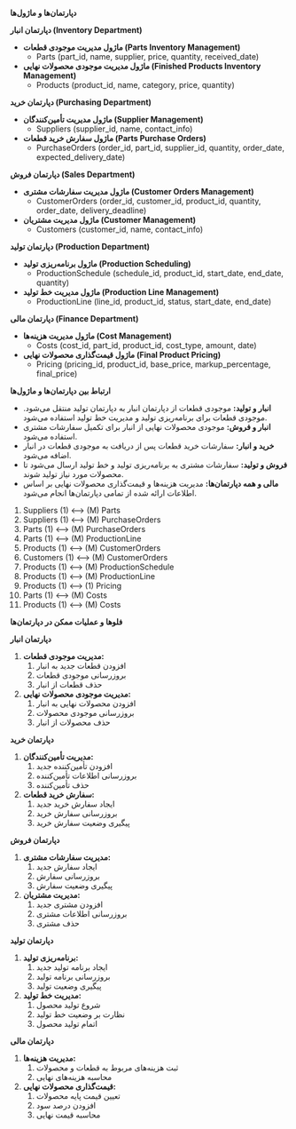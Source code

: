 ﻿**دپارتمان‌ها و ماژول‌ها**

**دپارتمان انبار (Inventory Department)**

- **ماژول مدیریت موجودی قطعات (Parts Inventory Management)**
  - Parts (part\_id, name, supplier, price, quantity, received\_date)
- **ماژول مدیریت موجودی محصولات نهایی (Finished Products Inventory Management)**
  - Products (product\_id, name, category, price, quantity)

**دپارتمان خرید (Purchasing Department)**

- **ماژول مدیریت تأمین‌کنندگان (Supplier Management)**
  - Suppliers (supplier\_id, name, contact\_info)
- **ماژول سفارش خرید قطعات (Parts Purchase Orders)**
  - PurchaseOrders (order\_id, part\_id, supplier\_id, quantity, order\_date, expected\_delivery\_date)

**دپارتمان فروش (Sales Department)**

- **ماژول مدیریت سفارشات مشتری (Customer Orders Management)**
  - CustomerOrders (order\_id, customer\_id, product\_id, quantity, order\_date, delivery\_deadline)
- **ماژول مدیریت مشتریان (Customer Management)**
  - Customers (customer\_id, name, contact\_info)

**دپارتمان تولید (Production Department)**

- **ماژول برنامه‌ریزی تولید (Production Scheduling)**
  - ProductionSchedule (schedule\_id, product\_id, start\_date, end\_date, quantity)
- **ماژول مدیریت خط تولید (Production Line Management)**
  - ProductionLine (line\_id, product\_id, status, start\_date, end\_date)

**دپارتمان مالی (Finance Department)**

- **ماژول مدیریت هزینه‌ها (Cost Management)**
  - Costs (cost\_id, part\_id, product\_id, cost\_type, amount, date)
- **ماژول قیمت‌گذاری محصولات نهایی (Final Product Pricing)**
  - Pricing (pricing\_id, product\_id, base\_price, markup\_percentage, final\_price)

**ارتباط بین دپارتمان‌ها و ماژول‌ها**

- **انبار و تولید:** موجودی قطعات از دپارتمان انبار به دپارتمان تولید منتقل می‌شود. موجودی قطعات برای برنامه‌ریزی تولید و مدیریت خط تولید استفاده می‌شود.
- **انبار و فروش:** موجودی محصولات نهایی از انبار برای تکمیل سفارشات مشتری استفاده می‌شود.
- **خرید و انبار:** سفارشات خرید قطعات پس از دریافت به موجودی قطعات در انبار اضافه می‌شود.
- **فروش و تولید:** سفارشات مشتری به برنامه‌ریزی تولید و خط تولید ارسال می‌شود تا محصولات مورد نیاز تولید شوند.
- **مالی و همه دپارتمان‌ها:** مدیریت هزینه‌ها و قیمت‌گذاری محصولات نهایی بر اساس اطلاعات ارائه شده از تمامی دپارتمان‌ها انجام می‌شود.


1. Suppliers (1) <--> (M) Parts
1. Suppliers (1) <--> (M) PurchaseOrders
1. Parts (1) <--> (M) PurchaseOrders
1. Parts (1) <--> (M) ProductionLine
1. Products (1) <--> (M) CustomerOrders
1. Customers (1) <--> (M) CustomerOrders
1. Products (1) <--> (M) ProductionSchedule
1. Products (1) <--> (M) ProductionLine
1. Products (1) <--> (1) Pricing
1. Parts (1) <--> (M) Costs
1. Products (1) <--> (M) Costs












**فلوها و عملیات ممکن در دپارتمان‌ها**

**دپارتمان انبار**

1) **مدیریت موجودی قطعات:**
   1) افزودن قطعات جدید به انبار
   1) بروزرسانی موجودی قطعات
   1) حذف قطعات از انبار
1) **مدیریت موجودی محصولات نهایی:**
   1) افزودن محصولات نهایی به انبار
   1) بروزرسانی موجودی محصولات
   1) حذف محصولات از انبار

**دپارتمان خرید**

1) **مدیریت تأمین‌کنندگان:**
   1) افزودن تأمین‌کننده جدید
   1) بروزرسانی اطلاعات تأمین‌کننده
   1) حذف تأمین‌کننده
1) **سفارش خرید قطعات:**
   1) ایجاد سفارش خرید جدید
   1) بروزرسانی سفارش خرید
   1) پیگیری وضعیت سفارش خرید

**دپارتمان فروش**

1) **مدیریت سفارشات مشتری:**
   1) ایجاد سفارش جدید
   1) بروزرسانی سفارش
   1) پیگیری وضعیت سفارش
1) **مدیریت مشتریان:**
   1) افزودن مشتری جدید
   1) بروزرسانی اطلاعات مشتری
   1) حذف مشتری



**دپارتمان تولید**

1) **برنامه‌ریزی تولید:**
   1) ایجاد برنامه تولید جدید
   1) بروزرسانی برنامه تولید
   1) پیگیری وضعیت تولید
1) **مدیریت خط تولید:**
   1) شروع تولید محصول
   1) نظارت بر وضعیت خط تولید
   1) اتمام تولید محصول

**دپارتمان مالی**

1) **مدیریت هزینه‌ها:**
   1) ثبت هزینه‌های مربوط به قطعات و محصولات
   1) محاسبه هزینه‌های نهایی
1) **قیمت‌گذاری محصولات نهایی:**
   1) تعیین قیمت پایه محصولات
   1) افزودن درصد سود
   1) محاسبه قیمت نهایی
